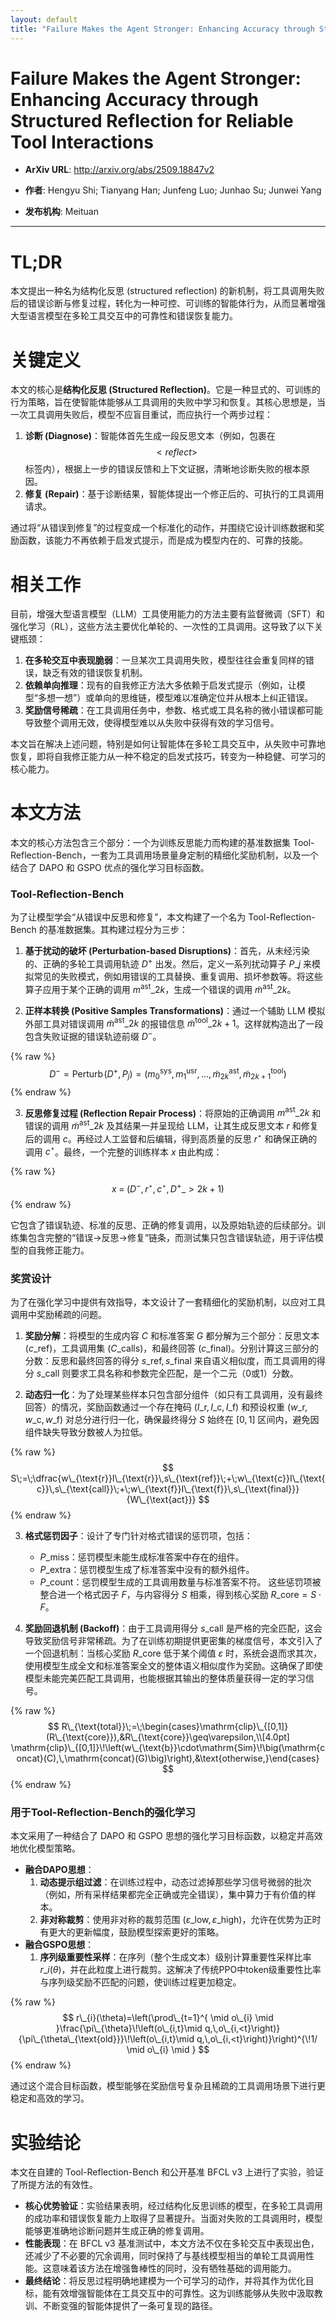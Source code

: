 ```yaml
---
layout: default
title: "Failure Makes the Agent Stronger: Enhancing Accuracy through Structured Reflection for Reliable Tool Interactions"
---
```


# Failure Makes the Agent Stronger: Enhancing Accuracy through Structured Reflection for Reliable Tool Interactions

- **ArXiv URL**: http://arxiv.org/abs/2509.18847v2

- **作者**: Hengyu Shi; Tianyang Han; Junfeng Luo; Junhao Su; Junwei Yang

- **发布机构**: Meituan

---

# TL;DR
本文提出一种名为结构化反思 (structured reflection) 的新机制，将工具调用失败后的错误诊断与修复过程，转化为一种可控、可训练的智能体行为，从而显著增强大型语言模型在多轮工具交互中的可靠性和错误恢复能力。

# 关键定义
本文的核心是**结构化反思 (Structured Reflection)**。它是一种显式的、可训练的行为策略，旨在使智能体能够从工具调用的失败中学习和恢复。其核心思想是，当一次工具调用失败后，模型不应盲目重试，而应执行一个两步过程：
1.  **诊断 (Diagnose)**：智能体首先生成一段反思文本（例如，包裹在 $$<reflect>$$ 标签内），根据上一步的错误反馈和上下文证据，清晰地诊断失败的根本原因。
2.  **修复 (Repair)**：基于诊断结果，智能体提出一个修正后的、可执行的工具调用请求。

通过将“从错误到修复”的过程变成一个标准化的动作，并围绕它设计训练数据和奖励函数，该能力不再依赖于启发式提示，而是成为模型内在的、可靠的技能。

# 相关工作
目前，增强大型语言模型（LLM）工具使用能力的方法主要有监督微调（SFT）和强化学习（RL），这些方法主要优化单轮的、一次性的工具调用。这导致了以下关键瓶颈：
1.  **在多轮交互中表现脆弱**：一旦某次工具调用失败，模型往往会重复同样的错误，缺乏有效的错误恢复机制。
2.  **依赖单向推理**：现有的自我修正方法大多依赖于启发式提示（例如，让模型“多想一想”）或单向的思维链，模型难以准确定位并从根本上纠正错误。
3.  **奖励信号稀疏**：在工具调用任务中，参数、格式或工具名称的微小错误都可能导致整个调用无效，使得模型难以从失败中获得有效的学习信号。

本文旨在解决上述问题，特别是如何让智能体在多轮工具交互中，从失败中可靠地恢复，即将自我修正能力从一种不稳定的启发式技巧，转变为一种稳健、可学习的核心能力。

# 本文方法

本文的核心方法包含三个部分：一个为训练反思能力而构建的基准数据集 Tool-Reflection-Bench，一套为工具调用场景量身定制的精细化奖励机制，以及一个结合了 DAPO 和 GSPO 优点的强化学习目标函数。

### Tool-Reflection-Bench
为了让模型学会“从错误中反思和修复”，本文构建了一个名为 Tool-Reflection-Bench 的基准数据集。其构建过程分为三步：
1.  **基于扰动的破坏 (Perturbation-based Disruptions)**：首先，从未经污染的、正确的多轮工具调用轨迹 $D^{+}$ 出发。然后，定义一系列扰动算子 $P\_j$ 来模拟常见的失败模式，例如用错误的工具替换、重复调用、损坏参数等。将这些算子应用于某个正确的调用 $m^{\mathrm{ast}}\_{2k}$，生成一个错误的调用 $\tilde{m}^{\mathrm{ast}}\_{2k}$。

2.  **正样本转换 (Positive Samples Transformations)**：通过一个辅助 LLM 模拟外部工具对错误调用 $\tilde{m}^{\mathrm{ast}}\_{2k}$ 的报错信息 $\tilde{m}^{\mathrm{tool}}\_{2k+1}$。这样就构造出了一段包含失败证据的错误轨迹前缀 $D^{-}$。


{% raw %}$$
D^{-}=\mathrm{Perturb}\!\left(D^{+},P_{j}\right)=\Big(m^{\mathrm{sys}}_{0},\,m^{\mathrm{usr}}_{1},\,\ldots,\,\tilde{m}^{\mathrm{ast}}_{2k},\,\tilde{m}^{\mathrm{tool}}_{2k+1}\Big)
$${% endraw %}



3.  **反思修复过程 (Reflection Repair Process)**：将原始的正确调用 $m^{\mathrm{ast}}\_{2k}$ 和错误的调用 $\tilde{m}^{\mathrm{ast}}\_{2k}$ 及其结果一并呈现给 LLM，让其生成反思文本 $r$ 和修复后的调用 $c$。再经过人工监督和后编辑，得到高质量的反思 $r^{\star}$ 和确保正确的调用 $c^{\star}$。最终，一个完整的训练样本 $x$ 由此构成：


{% raw %}$$
x\;=\;\big(D^{-},\,r^{\star},\,c^{\star},\,D^{+}\_{>2k+1}\big)
$${% endraw %}


它包含了错误轨迹、标准的反思、正确的修复调用，以及原始轨迹的后续部分。训练集包含完整的“错误→反思→修复”链条，而测试集只包含错误轨迹，用于评估模型的自我修正能力。

### 奖赏设计
为了在强化学习中提供有效指导，本文设计了一套精细化的奖励机制，以应对工具调用中奖励稀疏的问题。
1.  **奖励分解**：将模型的生成内容 $C$ 和标准答案 $G$ 都分解为三个部分：反思文本 ($c\_{\text{ref}}$)，工具调用集 ($C\_{\text{calls}}$)，和最终回答 ($c\_{\text{final}}$)。分别计算这三部分的分数：反思和最终回答的得分 $s\_{\text{ref}}, s\_{\text{final}}$ 来自语义相似度，而工具调用的得分 $s\_{\text{call}}$ 则要求工具名称和参数完全匹配，是一个二元（0或1）分数。

2.  **动态归一化**：为了处理某些样本只包含部分组件（如只有工具调用，没有最终回答）的情况，奖励函数通过一个存在掩码 $(I\_{\text{r}}, I\_{\text{c}}, I\_{\text{f}})$ 和预设权重 $(w\_{\text{r}}, w\_{\text{c}}, w\_{\text{f}})$ 对总分进行归一化，确保最终得分 $S$ 始终在 $[0, 1]$ 区间内，避免因组件缺失导致分数被人为拉低。


{% raw %}$$
S\;=\;\dfrac{w\_{\text{r}}I\_{\text{r}}\,s\_{\text{ref}}\;+\;w\_{\text{c}}I\_{\text{c}}\,s\_{\text{call}}\;+\;w\_{\text{f}}I\_{\text{f}}\,s\_{\text{final}}}{W\_{\text{act}}}
$${% endraw %}



3.  **格式惩罚因子**：设计了专门针对格式错误的惩罚项，包括：
    *   $P\_{\text{miss}}$：惩罚模型未能生成标准答案中存在的组件。
    *   $P\_{\text{extra}}$：惩罚模型生成了标准答案中没有的额外组件。
    *   $P\_{\text{count}}$：惩罚模型生成的工具调用数量与标准答案不符。
    这些惩罚项被整合进一个格式因子 $F$，与内容得分 $S$ 相乘，得到核心奖励 $R\_{\text{core}} = S \cdot F$。

4.  **奖励回退机制 (Backoff)**：由于工具调用得分 $s\_{\text{call}}$ 是严格的完全匹配，这会导致奖励信号非常稀疏。为了在训练初期提供更密集的梯度信号，本文引入了一个回退机制：当核心奖励 $R\_{\text{core}}$ 低于某个阈值 $\varepsilon$ 时，系统会退而求其次，使用模型生成全文和标准答案全文的整体语义相似度作为奖励。这确保了即使模型未能完美匹配工具调用，也能根据其输出的整体质量获得一定的学习信号。


{% raw %}$$
R\_{\text{total}}\;=\;\begin{cases}\mathrm{clip}\_{[0,1]}(R\_{\text{core}}),&R\_{\text{core}}\geq\varepsilon,\\[4.0pt] \mathrm{clip}\_{[0,1]}\!\left(w\_{\text{b}}\cdot\mathrm{Sim}\!\big(\mathrm{concat}(C),\,\mathrm{concat}(G)\big)\right),&\text{otherwise,}\end{cases}
$${% endraw %}



### 用于Tool-Reflection-Bench的强化学习
本文采用了一种结合了 DAPO 和 GSPO 思想的强化学习目标函数，以稳定并高效地优化模型策略。
*   **融合DAPO思想**：
    1.  **动态提示组过滤**：在训练过程中，动态过滤掉那些学习信号微弱的批次（例如，所有采样结果都完全正确或完全错误），集中算力于有价值的样本。
    2.  **非对称裁剪**：使用非对称的裁剪范围 $(\varepsilon\_{\text{low}}, \varepsilon\_{\text{high}})$，允许在优势为正时有更大的更新幅度，鼓励模型探索更好的策略。
*   **融合GSPO思想**：
    1.  **序列级重要性采样**：在序列（整个生成文本）级别计算重要性采样比率 $r\_i(\theta)$，并在此粒度上进行裁剪。这解决了传统PPO中token级重要性比率与序列级奖励不匹配的问题，使训练过程更加稳定。


{% raw %}$$
r\_{i}(\theta)=\left(\prod\_{t=1}^{ \mid o\_{i} \mid }\frac{\pi\_{\theta}\!\left(o\_{i,t}\mid q,\,o\_{i,<t}\right)}{\pi\_{\theta\_{\text{old}}}\!\left(o\_{i,t}\mid q,\,o\_{i,<t}\right)}\right)^{\!1/ \mid o\_{i} \mid }
$${% endraw %}



通过这个混合目标函数，模型能够在奖励信号复杂且稀疏的工具调用场景下进行更稳定和高效的学习。

# 实验结论
本文在自建的 Tool-Reflection-Bench 和公开基准 BFCL v3 上进行了实验，验证了所提方法的有效性。
*   **核心优势验证**：实验结果表明，经过结构化反思训练的模型，在多轮工具调用的成功率和错误恢复能力上取得了显著提升。当面对失败的工具调用时，模型能够更准确地诊断问题并生成正确的修复调用。
*   **性能表现**：在 BFCL v3 基准测试中，本文方法不仅在多轮交互中表现出色，还减少了不必要的冗余调用，同时保持了与基线模型相当的单轮工具调用性能。这意味着该方法在增强鲁棒性的同时，没有牺牲基础的调用能力。
*   **最终结论**：将反思过程明确地建模为一个可学习的动作，并将其作为优化目标，能有效增强智能体在工具交互中的可靠性。这为训练能够从失败中汲取教训、不断变强的智能体提供了一条可复现的路径。